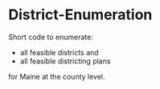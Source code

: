 # District-Enumeration
Short code to enumerate:

 - all feasible districts and 
 - all feasible districting plans

for Maine at the county level.
